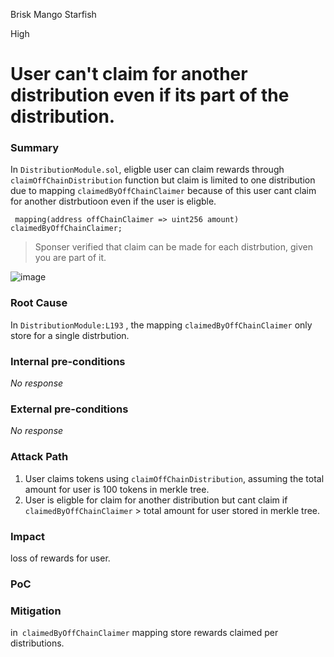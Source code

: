 Brisk Mango Starfish

High

# User can't claim for another distribution even if its part of the distribution.

### Summary

In `DistributionModule.sol`, eligble user can claim rewards through `claimOffChainDistribution` function but claim is  limited to  one distribution due to mapping `claimedByOffChainClaimer`   because of this user cant claim for another distrbutioon even if the user is eligble. 
```solidity 
 mapping(address offChainClaimer => uint256 amount) claimedByOffChainClaimer;
```

> Sponser verified that claim can be made for each distrbution, given you are part of it.

![image](https://github.com/user-attachments/assets/51b71c6f-5ffc-40ce-9127-abfe3d387f47)




### Root Cause

In `DistributionModule:L193` , the mapping ``claimedByOffChainClaimer`` only store for a single distrbution.

### Internal pre-conditions

_No response_

### External pre-conditions

_No response_

### Attack Path

1. User claims tokens using ``claimOffChainDistribution``, assuming the total amount for user is 100 tokens in merkle tree.
2. User is eligble for claim for another distribution but cant claim if ``claimedByOffChainClaimer`` > total amount for user stored in merkle tree.

### Impact

loss of rewards for user.

### PoC


### Mitigation

in`` claimedByOffChainClaimer`` mapping store rewards claimed per distributions.